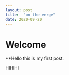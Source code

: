 ```yaml
---
layout: post
title:  "on the verge"
date: 2020-09-20
---
```


# Welcome

**Hello this is my first post.

HIHIHI
